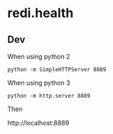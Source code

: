 # redi.health

## Dev
When using python 2

`python -m SimpleHTTPServer 8889`

When using python 3

`python -m http.server 8889`

Then

http://localhost:8889
